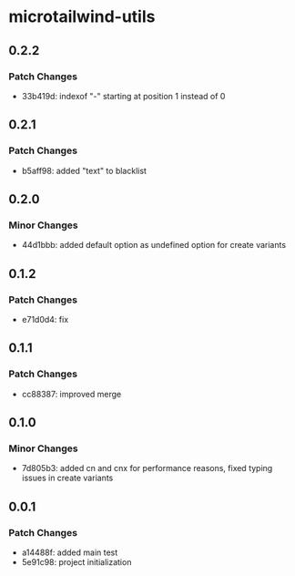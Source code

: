 # microtailwind-utils

## 0.2.2

### Patch Changes

- 33b419d: indexof "-" starting at position 1 instead of 0

## 0.2.1

### Patch Changes

- b5aff98: added "text" to blacklist

## 0.2.0

### Minor Changes

- 44d1bbb: added default option as undefined option for create variants

## 0.1.2

### Patch Changes

- e71d0d4: fix

## 0.1.1

### Patch Changes

- cc88387: improved merge

## 0.1.0

### Minor Changes

- 7d805b3: added cn and cnx for performance reasons, fixed typing issues in create variants

## 0.0.1

### Patch Changes

- a14488f: added main test
- 5e91c98: project initialization

